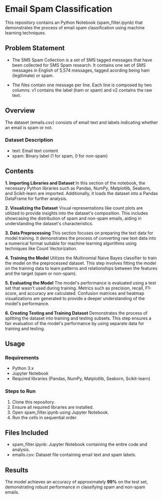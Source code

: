 # Email Spam Classification

This repository contains an Python Notebook (spam_filter.ipynb) that demonstrates the process of email spam classification using machine learning techniques.

## Problem Statement
- The SMS Spam Collection is a set of SMS tagged messages that have been collected for SMS Spam research. It contains one set of SMS messages in English of 5,574 messages, tagged acording being ham (legitimate) or spam.

- The files contain one message per line. Each line is composed by two columns: v1 contains the label (ham or spam) and v2 contains the raw text.

## Overview
The dataset (emails.csv) consists of email text and labels indicating whether an email is spam or not.
### Dataset Description
- text: Email text content
- spam: Binary label (1 for spam, 0 for non-spam)

## Contents
**1. Importing Libraries and Dataset**
In this section of the notebook, the necessary Python libraries such as Pandas, NumPy, Matplotlib, Seaborn, and Scikit-learn are imported. Additionally, it loads the dataset into a Pandas DataFrame for further analysis.

**2. Visualizing the Dataset**
Visual representations like count plots are utilized to provide insights into the dataset's composition. This includes showcasing the distribution of spam and non-spam emails, aiding in understanding the dataset's characteristics.

**3. Data Preprocessing**
This section focuses on preparing the text data for model training. It demonstrates the process of converting raw text data into a numerical format suitable for machine learning algorithms using techniques like Count Vectorization.

**4. Training the Model**
Utilizes the Multinomial Naive Bayes classifier to train the model on the preprocessed dataset. This step involves fitting the model on the training data to learn patterns and relationships between the features and the target (spam or non-spam).

**5. Evaluating the Model**
The model's performance is evaluated using a test set that wasn't used during training. Metrics such as precision, recall, F1-score, and accuracy are calculated. Confusion matrices and heatmap visualizations are generated to provide a deeper understanding of the model's performance.

**6. Creating Testing and Training Dataset**
Demonstrates the process of splitting the dataset into training and testing subsets. This step ensures a fair evaluation of the model's performance by using separate data for training and testing.

## Usage
### Requirements
- Python 3.x
- Jupyter Notebook
- Required libraries (Pandas, NumPy, Matplotlib, Seaborn, Scikit-learn)

### Steps to Run
1. Clone this repository.
2. Ensure all required libraries are installed.
3. Open spam_filter.ipynb using Jupyter Notebook.
4. Run the cells in sequential order.

## Files Included
- spam_filter.ipynb: Jupyter Notebook containing the entire code and analysis.
- emails.csv: Dataset file containing email text and spam labels.

## Results
The model achieves an accuracy of approximately **99%** on the test set, demonstrating robust performance in classifying spam and non-spam emails.
